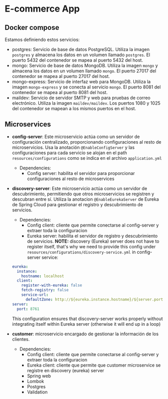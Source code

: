 # E-commerce App


## Docker compose
Estamos definiendo estos servicios:
- postgres: Servicio de base de datos PostgreSQL. Utiliza la imagen `postgres` y almacena los datos en un volumen llamado `postgres`. El puerto 5432 del contenedor se mapea al puerto 5432 del host.
- mongo: Servicio de base de datos MongoDB. Utiliza la imagen `mongo` y almacena los datos en un volumen llamado `mongo`. El puerto 27017 del contenedor se mapea al puerto 27017 del host.
- mongo-express: Servicio de interfaz web para MongoDB. Utiliza la imagen `mongo-express` y se conecta al servicio `mongo`. El puerto 8081 del contenedor se mapea al puerto 8081 del host.
- maildev: Servicio de servidor SMTP y web para pruebas de correo electrónico. Utiliza la imagen `maildev/maildev`. Los puertos 1080 y 1025 del contenedor se mapean a los mismos puertos en el host.

## Microservices
- **config-server**: Este microservicio actúa como un servidor de configuración centralizado, proporcionando configuraciones al resto de microservicios. Usa la anotación `@EnableConfigServer` 
y las configuraciones para cada servicio se alojan en el path `resources/configurations` como se indica en el archivo `application.yml`
  - Dependencies:
    - Config server: habilita el servidor para proporcionar configuraciones al resto de microservices

- **discovery-server**: Este microservicio actúa como un servidor de descubrimiento, permitiendo que otros microservicios se registren y descubran entre sí. Utiliza la anotacion `@EnableEurekaServer`
de Eureka de Spring Cloud para gestionar el registro y descubrimiento de servicios.
  - Dependencies:
      - Config client: cliente que permite conectarse al config-server y extraer toda la configuracion 
      - Eureka server: habilita el servidor de registro y descubrimiento de servicios. **NOTE:** discovery (Eureka) server does not have to register itself, that's why we need to provide this config under `resources/configurations/discovery-service.yml` in config-server service:
  ```yaml
  eureka:
    instance:
      hostname: localhost
    client:
      register-with-eureka: false 
      fetch-registry: false
      service-url:
        defaultZone: http://${eureka.instance.hostname}/${server.port}/eureka/
  server:
    port: 8761
  ```
  This configuration ensures that discovery-server works properly without integrating itself within Eureka server (otherwise it will end up in a loop)
- **customer**: microservicio encargado de gestionar la información de los clientes.
  - Dependencies:
    - Config client: cliente que permite conectarse al config-server y extraer toda la configuracion
    - Eureka client: cliente que permite que customer microservice se registre en discovery (eureka) server
    - Spring web
    - Lombok
    - Postgres
    - Validation